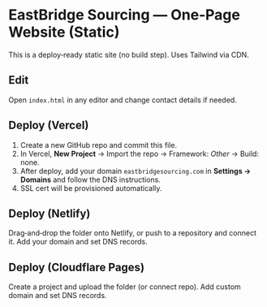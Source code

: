 # EastBridge Sourcing — One‑Page Website (Static)

This is a deploy‑ready static site (no build step). Uses Tailwind via CDN.

## Edit
Open `index.html` in any editor and change contact details if needed.

## Deploy (Vercel)
1. Create a new GitHub repo and commit this file.
2. In Vercel, **New Project** → Import the repo → Framework: *Other* → Build: none.
3. After deploy, add your domain `eastbridgesourcing.com` in **Settings → Domains** and follow the DNS instructions.
4. SSL cert will be provisioned automatically.

## Deploy (Netlify)
Drag‑and‑drop the folder onto Netlify, or push to a repository and connect it. Add your domain and set DNS records.

## Deploy (Cloudflare Pages)
Create a project and upload the folder (or connect repo). Add custom domain and set DNS records.

